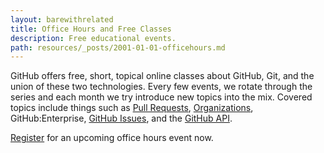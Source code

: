 ```yaml
---
layout: barewithrelated
title: Office Hours and Free Classes
description: Free educational events.
path: resources/_posts/2001-01-01-officehours.md
---
```


GitHub offers free, short, topical online classes about GitHub, Git, and the union of these two technologies. Every few events, we rotate through the series and each month we try introduce new topics into the mix. Covered topics include things such as [Pull Requests](https://github.com/blog/712-pull-requests-2-0), [Organizations](https://github.com/blog/674-introducing-organizations), GitHub:Enterprise, [GitHub Issues](https://github.com/blog/831-issues-2-0-the-next-generation), and the [GitHub API](http://developer.github.com/).

[Register](http://training.github.com/web/free-classes/) for an upcoming office hours event now.
